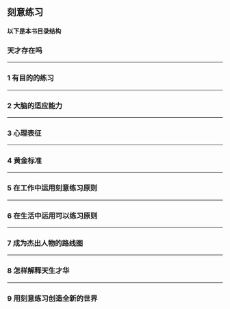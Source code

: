 ## 刻意练习

#### 以下是本书目录结构

### 天才存在吗
-----
### 1 有目的的练习
-----
### 2 大脑的适应能力
------
### 3 心理表征
------
### 4 黄金标准
------
### 5 在工作中运用刻意练习原则

-----
### 6 在生活中运用可以练习原则
------
### 7 成为杰出人物的路线图
------
### 8 怎样解释天生才华
------
### 9 用刻意练习创造全新的世界